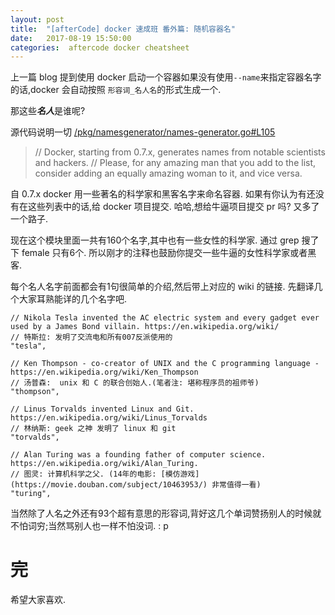 ```yaml
---
layout: post
title:  "[afterCode] docker 速成班 番外篇: 随机容器名"
date:   2017-08-19 15:50:00
categories:  aftercode docker cheatsheet
---
```


上一篇 blog 提到使用 docker 启动一个容器如果没有使用`--name`来指定容器名字的话,docker 会自动按照 `形容词_名人名`的形式生成一个.

那这些***名人***是谁呢?

源代码说明一切 [/pkg/namesgenerator/names-generator.go#L105](https://github.com/moby/moby/blob/b5f68d7ed3a2a9db7bdbfd3bdee42d9d1a7e5423/pkg/namesgenerator/names-generator.go#L105)

>// Docker, starting from 0.7.x, generates names from notable scientists and hackers.
>// Please, for any amazing man that you add to the list, consider adding an equally amazing woman to it, and vice versa.

自 0.7.x docker 用一些著名的科学家和黑客名字来命名容器. 如果有你认为有还没有在这些列表中的话,给 docker 项目提交. 哈哈,想给牛逼项目提交 pr 吗? 又多了一个路子.

现在这个模块里面一共有160个名字,其中也有一些女性的科学家. 通过 grep 搜了下 female 只有6个. 所以刚才的注释也鼓励你提交一些牛逼的女性科学家或者黑客.

每个名人名字前面都会有1句很简单的介绍,然后带上对应的 wiki 的链接. 先翻译几个大家耳熟能详的几个名字吧.

```
// Nikola Tesla invented the AC electric system and every gadget ever used by a James Bond villain. https://en.wikipedia.org/wiki/
// 特斯拉: 发明了交流电和所有007反派使用的
"tesla",

// Ken Thompson - co-creator of UNIX and the C programming language - https://en.wikipedia.org/wiki/Ken_Thompson
// 汤普森:  unix 和 C 的联合创始人.(笔者注: 堪称程序员的祖师爷)
"thompson",

// Linus Torvalds invented Linux and Git. https://en.wikipedia.org/wiki/Linus_Torvalds
// 林纳斯: geek 之神 发明了 linux 和 git
"torvalds",

// Alan Turing was a founding father of computer science. https://en.wikipedia.org/wiki/Alan_Turing.
// 图灵: 计算机科学之父. (14年的电影: [模仿游戏](https://movie.douban.com/subject/10463953/) 非常值得一看)
"turing",
```

当然除了人名之外还有93个超有意思的形容词,背好这几个单词赞扬别人的时候就不怕词穷;当然骂别人也一样不怕没词. : p


# 完
希望大家喜欢.